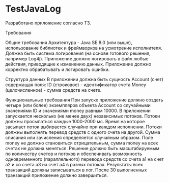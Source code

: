# TestJavaLog
Разработано приложение согласно ТЗ.

Требования

Общие требования
Архитектура - Java SE 8.0 (или выше), использование библиотек и фреймворков на усмотрение исполнителя.
Должна быть система логирования (на основе готового решения, например Log4j). Приложение должно логировать в файл любые действия, приводящие к изменению данных.
 Приложение должно корректно обрабатывать и логировать ошибки.

Структура данных
В приложении должна быть сущность Account (счет) содержащая поля:
ID (строковое) - идентификатор счета
Money (целочисленное) - сумма средств на счете.

Функциональные требования
При запуске приложение должно создать четыре (или более) экземпляров объекта Account со случайными значениями ID и 
значениями money равным 10000.
В приложении запускается несколько (не менее двух) независимых потоков. Потоки должны просыпаться каждые 1000-2000 мс. 
Время на которое засыпает поток выбирается случайно при каждом исполнении.
Потоки должны выполнять перевод средств с одного счета на другой. 
Сумма списания или зачисления определяется случайным образом. 
Поле money не должно становиться отрицательным, сумма money на всех счетах не должна меняться.
Решение должно быть масштабируемым по количеству счетов и потоков и обеспечивать возможность одновременного (параллельного) 
перевода средств со счета a1 на счет a2 и со счета a3 на счет а4 в разных потоках.
Результаты всех транзакций должны записываться в лог.
После 30 выполненных транзакций приложение должно завершиться.
